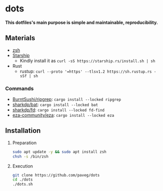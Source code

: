 # dots

**This dotfiles's main purpose is simple and maintainable, reproducibility.**

## Materials

- [zsh](https://www.zsh.org/)
- [Starship](https://starship.rs/)
  - Kindly install it as `curl -sS https://starship.rs/install.sh | sh`
- Rust
  - rustup: `curl --proto '=https' --tlsv1.2 https://sh.rustup.rs -sSf | sh`

### Commands

- [BurntSushi/ripgrep](https://github.com/BurntSushi/ripgrep): `cargo install --locked ripgrep`
- [sharkdp/bat](https://github.com/sharkdp/bat): `cargo install --locked bat`
- [sharkdp/fd](https://github.com/sharkdp/fd): `cargo install --locked fd-find`
- [eza-community/eza](https://github.com/eza-community/eza): `cargo install --locked eza`

## Installation

1. Preparation

   ```bash
   sudo apt update -y && sudo apt install zsh
   chsh -s /bin/zsh
   ```

2. Execution

   ```bash
   git clone https://github.com/paveg/dots
   cd ./dots
   ./dots.sh
   ```
